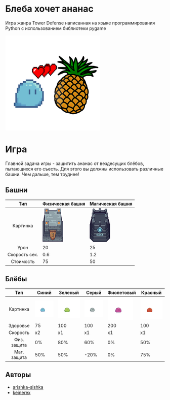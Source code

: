 # Блеба хочет ананас

Игра жанра Tower Defense написанная на языке программирования Python с использованием библиотеки pygame

<img alt="Logo" height="300" src="https://raw.githubusercontent.com/arishka-sishka/td-game/dev/sprites/for_readme/logo.png" width="300">

# Игра

Главной задача игры - защитить ананас от вездесущих блёбов, пытающихся его съесть. Для этого вы должны использовать
различные башни. Чем дальше, тем труднее!

## Башни

|      Тип      | Физическая башня                                                                               | Магическая башня                                                                            |
|:-------------:|------------------------------------------------------------------------------------------------|---------------------------------------------------------------------------------------------|
|   Картинка    | ![](https://raw.githubusercontent.com/arishka-sishka/td-game/dev/sprites/tower/physical/0.png) | ![](https://raw.githubusercontent.com/arishka-sishka/td-game/dev/sprites/tower/magic/0.png) |
|     Урон      | 20                                                                                             | 25                                                                                          |
| Скорость сек. | 0.6                                                                                            | 1.2                                                                                         |
|   Стоимость   | 75                                                                                             | 50                                                                                          |

## Блёбы

|     Тип     | Синий                                                                                            | Зеленый                                                                                           | Серый                                                                                            | Фиолетовый                                                                                         | Красный                                                                                         |
|:-----------:|--------------------------------------------------------------------------------------------------|---------------------------------------------------------------------------------------------------|--------------------------------------------------------------------------------------------------|----------------------------------------------------------------------------------------------------|-------------------------------------------------------------------------------------------------|
|  Картинка   | ![](https://raw.githubusercontent.com/arishka-sishka/td-game/dev/sprites/slimes/blue/walk/0.png) | ![](https://raw.githubusercontent.com/arishka-sishka/td-game/dev/sprites/slimes/green/walk/0.png) | ![](https://raw.githubusercontent.com/arishka-sishka/td-game/dev/sprites/slimes/grey/walk/0.png) | ![](https://raw.githubusercontent.com/arishka-sishka/td-game/dev/sprites/slimes/purple/walk/0.png) | ![](https://raw.githubusercontent.com/arishka-sishka/td-game/dev/sprites/slimes/red/walk/0.png) |
|  Здоровье   | 75                                                                                               | 100                                                                                               | 100                                                                                              | 200                                                                                                | 100                                                                                             |
|  Скорость   | x2                                                                                               | x1                                                                                                | x1                                                                                               | x1                                                                                                 | x1                                                                                              |
| Физ. защита | 0%                                                                                               | 80%                                                                                               | 60%                                                                                              | 0%                                                                                                 | 50%                                                                                             |
| Маг. защита | 50%                                                                                              | 50%                                                                                               | -20%                                                                                             | 0%                                                                                                 | 75%                                                                                             |

## Авторы

- [arishka-sishka](https:\\github.com\\arishka-sishka)
- [keinerex](https:\\github.com\\keinerex)

